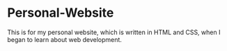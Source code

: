 # Personal-Website
This is for my personal website, which is written in HTML and CSS, when I began to learn about web development. 
